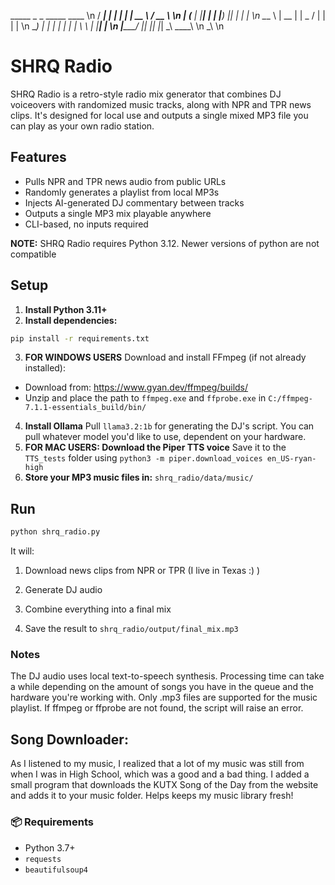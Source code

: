   _____   _    _   _____    ____   \n
 / ____| | |  | | |  __ \  / __ \  \n
| (___   | |__| | | |__) || |  | | \n
 \___ \  |  __  | |  _  / | |  | | \n
 ____) | | |  | | | | \ \ | |__| | \n
|_____/  |_|  |_| |_|  \_\ \___\_\ \n
                                \_\ \n


# SHRQ Radio

SHRQ Radio is a retro-style radio mix generator that combines DJ voiceovers with randomized music tracks, along with NPR and TPR news clips. It's designed for local use and outputs a single mixed MP3 file you can play as your own radio station.

## Features

- Pulls NPR and TPR news audio from public URLs
- Randomly generates a playlist from local MP3s
- Injects AI-generated DJ commentary between tracks
- Outputs a single MP3 mix playable anywhere
- CLI-based, no inputs required

**NOTE:** SHRQ Radio requires Python 3.12. Newer versions of python are not compatible

## Setup

1. **Install Python 3.11+**
2. **Install dependencies:**
```bash
pip install -r requirements.txt
```
3. **FOR WINDOWS USERS** Download and install FFmpeg (if not already installed):
  - Download from: https://www.gyan.dev/ffmpeg/builds/
  - Unzip and place the path to `ffmpeg.exe` and `ffprobe.exe` in `C:/ffmpeg-7.1.1-essentials_build/bin/`
4. **Install Ollama** Pull `llama3.2:1b` for generating the DJ's script. You can pull whatever model you'd like to use, dependent on your hardware.
5. **FOR MAC USERS: Download the Piper TTS voice** Save it to the `TTS_tests` folder using `python3 -m piper.download_voices en_US-ryan-high`
5. **Store your MP3 music files in:** `shrq_radio/data/music/`

## Run
```bash
python shrq_radio.py
```

It will:
1. Download news clips from NPR or TPR (I live in Texas :) )

2. Generate DJ audio

3. Combine everything into a final mix

4. Save the result to `shrq_radio/output/final_mix.mp3`

### Notes
The DJ audio uses local text-to-speech synthesis. Processing time can take a while depending on the amount of songs you have in the queue and the hardware you're working with. 
Only .mp3 files are supported for the music playlist.
If ffmpeg or ffprobe are not found, the script will raise an error.

## Song Downloader:
As I listened to my music, I realized that a lot of my music was still from when I was in High School, which was a good and a bad thing. I added a small program that downloads the KUTX Song of the Day from the website and adds it to your music folder. Helps keeps my music library fresh!

### 📦 Requirements

- Python 3.7+
- `requests`
- `beautifulsoup4`
